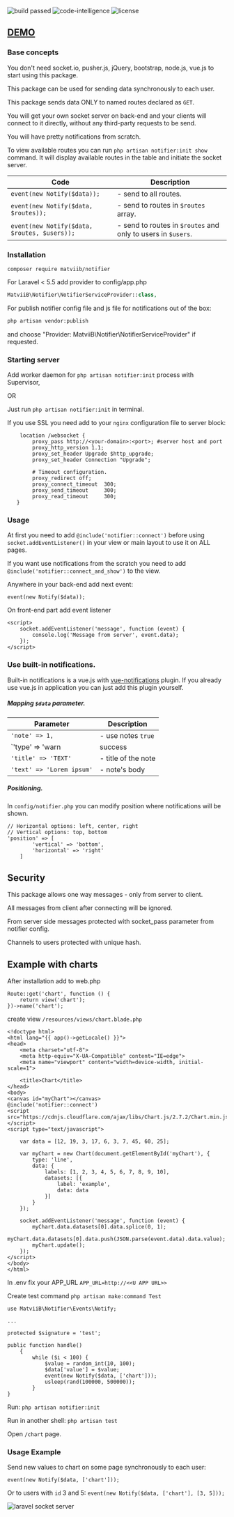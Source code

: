 <p>
  <img src="https://scrutinizer-ci.com/g/MatviiB/notifier/badges/build.png?b=master" alt="build passed">
  <img src="https://scrutinizer-ci.com/g/MatviiB/notifier/badges/code-intelligence.svg?b=master" alt="code-intelligence">
  <img src="https://poser.pugx.org/matviib/notifier/license" alt="license">
</p>

## [DEMO](https://matviib.com/notifier)

### Base concepts

You don't need socket.io, pusher.js, jQuery, bootstrap, node.js, vue.js to start using this package.

This package can be used for sending data synchronously to each user.

This package sends data ONLY to named routes declared as `GET`.

You will get your own socket server on back-end and your clients will connect to it directly, without any third-party requests to be send.

You will have pretty notifications from scratch.

To view available routes you can run `php artisan notifier:init show` command. It will display available routes in the table and initiate the socket server.

| Code | Description |
| --- | --- |
| `event(new Notify($data));` | - send to all routes. |
| `event(new Notify($data, $routes));` |- send to routes in `$routes` array. |
| `event(new Notify($data, $routes, $users));` | - send to routes in `$routes` and only to users in `$users`.|

### Installation

```
composer require matviib/notifier
```

For Laravel < 5.5 add provider to config/app.php
```php
MatviiB\Notifier\NotifierServiceProvider::class,
```

For publish notifier config file and js file for notifications out of the box:
```sh
php artisan vendor:publish
```
and choose "Provider: MatviiB\Notifier\NotifierServiceProvider" if requested.

### Starting server

Add worker daemon for ```php artisan notifier:init``` process with Supervisor,

OR

Just run ```php artisan notifier:init``` in terminal.

If you use SSL you need add to your `nginx` configuration file to server block:
```
    location /websocket {
        proxy_pass http://<your-domain>:<port>; #server host and port
        proxy_http_version 1.1;
        proxy_set_header Upgrade $http_upgrade;
        proxy_set_header Connection "Upgrade";

        # Timeout configuration.
        proxy_redirect off;
        proxy_connect_timeout  300;
        proxy_send_timeout     300;
        proxy_read_timeout     300;
   }
```
### Usage

At first you need to add `@include('notifier::connect')` before using `socket.addEventListener()` in your view or main layout to use it on ALL pages.

If you want use notifications from the scratch you need to add `@include('notifier::connect_and_show')` to the view.

Anywhere in your back-end add next event:

`event(new Notify($data));`

On front-end part add event listener
```
<script>
    socket.addEventListener('message', function (event) {
        console.log('Message from server', event.data);
    });
</script>
```

### Use built-in notifications.

Built-in notifications is a vue.js with [vue-notifications](https://github.com/euvl/vue-notification) plugin. If you already use vue.js in application you can just add this plugin yourself.

##### Mapping `$data` parameter.

| Parameter | Description |
| --- | --- |
| `'note' => 1,` | - use notes `true` |
| `'type' => 'warn|success|error|info',` | - type of note |
| `'title' => 'TEXT'` | - title of the note |
| `'text' => 'Lorem ipsum'` | - note's body |

##### Positioning.
In `config/notifier.php` you can modify position where notifications will be shown.

```
// Horizontal options: left, center, right
// Vertical options: top, bottom
'position' => [
        'vertical' => 'bottom',
        'horizontal' => 'right'
    ]
```

## Security

This package allows one way messages - only from server to client.

All messages from client after connecting will be ignored.

From server side messages protected with socket_pass parameter from notifier config.

Channels to users protected with unique hash.


## Example with charts

After installation add to web.php
```
Route::get('chart', function () {
    return view('chart');
})->name('chart');
```
create view `/resources/views/chart.blade.php`

```
<!doctype html>
<html lang="{{ app()->getLocale() }}">
<head>
    <meta charset="utf-8">
    <meta http-equiv="X-UA-Compatible" content="IE=edge">
    <meta name="viewport" content="width=device-width, initial-scale=1">

    <title>Chart</title>
</head>
<body>
<canvas id="myChart"></canvas>
@include('notifier::connect')
<script src="https://cdnjs.cloudflare.com/ajax/libs/Chart.js/2.7.2/Chart.min.js"></script>
<script type="text/javascript">

    var data = [12, 19, 3, 17, 6, 3, 7, 45, 60, 25];

    var myChart = new Chart(document.getElementById('myChart'), {
        type: 'line',
        data: {
            labels: [1, 2, 3, 4, 5, 6, 7, 8, 9, 10],
            datasets: [{
                label: 'example',
                data: data
            }]
        }
    });

    socket.addEventListener('message', function (event) {
        myChart.data.datasets[0].data.splice(0, 1);
        myChart.data.datasets[0].data.push(JSON.parse(event.data).data.value);
        myChart.update();
    });
</script>
</body>
</html>
```
In .env fix your APP_URL `APP_URL=http://<<U APP URL>>`

Create test command `php artisan make:command Test`
```
use MatviiB\Notifier\Events\Notify; 

...

protected $signature = 'test';

public function handle()
    {
        while ($i < 100) {
            $value = random_int(10, 100);
            $data['value'] = $value;
            event(new Notify($data, ['chart']));
            usleep(rand(100000, 500000));
        }
}
```
Run: `php artisan notifier:init`

Run in another shell:  `php artisan test`

Open `/chart` page.

### Usage Example
Send new values to chart on some page synchronously to each user:

`event(new Notify($data, ['chart']));`

Or to users with `id` 3 and 5: `event(new Notify($data, ['chart'], [3, 5]));`

![laravel socket server](https://gitlab.com/MatviiB/assets/raw/master/ezgif.com-video-to-gif.gif)
